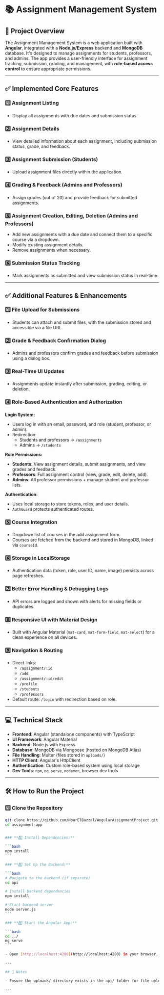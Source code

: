 # 📚 Assignment Management System

## 📌 Project Overview

The Assignment Management System is a web application built with **Angular**, integrated with a **Node.js/Express** backend and **MongoDB** database. It's designed to manage assignments for students, professors, and admins. The app provides a user-friendly interface for assignment tracking, submission, grading, and management, with **role-based access control** to ensure appropriate permissions.

---

## ✅ Implemented Core Features

### 1️⃣ Assignment Listing

- Display all assignments with due dates and submission status.

### 2️⃣ Assignment Details

- View detailed information about each assignment, including submission status, grade, and feedback.

### 3️⃣ Assignment Submission (Students)

- Upload assignment files directly within the application.

### 4️⃣ Grading & Feedback (Admins and Professors)

- Assign grades (out of 20) and provide feedback for submitted assignments.

### 5️⃣ Assignment Creation, Editing, Deletion (Admins and Professors)

- Add new assignments with a due date and connect them to a specific course via a dropdown.
- Modify existing assignment details.
- Remove assignments when necessary.

### 6️⃣ Submission Status Tracking

- Mark assignments as submitted and view submission status in real-time.

---

## ✅ Additional Features & Enhancements

### 1️⃣ File Upload for Submissions

- Students can attach and submit files, with the submission stored and accessible via a file URL.

### 2️⃣ Grade & Feedback Confirmation Dialog

- Admins and professors confirm grades and feedback before submission using a dialog box.

### 3️⃣ Real-Time UI Updates

- Assignments update instantly after submission, grading, editing, or deletion.

### 4️⃣ Role-Based Authentication and Authorization

**Login System:**

- Users log in with an email, password, and role (student, professor, or admin).
- Redirection:
  - Students and professors → `/assignments`
  - Admins → `/students`

**Role Permissions:**

- **Students**: View assignment details, submit assignments, and view grades and feedback.
- **Professors**: Full assignment control (view, grade, edit, delete, add).
- **Admins**: All professor permissions + manage student and professor lists.

**Authentication:**

- Uses local storage to store tokens, roles, and user details.
- `AuthGuard` protects authenticated routes.

### 5️⃣ Course Integration

- Dropdown list of courses in the add assignment form.
- Courses are fetched from the backend and stored in MongoDB, linked via `courseId`.

### 6️⃣ Storage in LocalStorage

- Authentication data (token, role, user ID, name, image) persists across page refreshes.

### 7️⃣ Better Error Handling & Debugging Logs

- API errors are logged and shown with alerts for missing fields or duplicates.

### 8️⃣ Responsive UI with Material Design

- Built with Angular Material (`mat-card`, `mat-form-field`, `mat-select`) for a clean experience on all devices.

### 9️⃣ Navigation & Routing

- Direct links:
  - `/assignment/:id`
  - `/add`
  - `/assignment/:id/edit`
  - `/profile`
  - `/students`
  - `/professors`
- Default route: `/login` with redirection based on role.

---

## 💻 Technical Stack

- **Frontend**: Angular (standalone components) with TypeScript
- **UI Framework**: Angular Material
- **Backend**: Node.js with Express
- **Database**: MongoDB via Mongoose (hosted on MongoDB Atlas)
- **File Handling**: Multer (files stored in `uploads/`)
- **HTTP Client**: Angular's HttpClient
- **Authentication**: Custom role-based system using local storage
- **Dev Tools**: `npm`, `ng serve`, `nodemon`, browser dev tools

---

## 🛠️ How to Run the Project

### 1️⃣ Clone the Repository

````bash
git clone https://github.com/NourElBazzal/AngularAssignmentProject.git
cd assignment-app


### **2️⃣ Install Dependencies:**

```bash
npm install
```

### **3️⃣ Set Up the Backend:**

```bash
# Navigate to the backend (if separate)
cd api

# Install backend dependencies
npm install

# Start backend server
node server.js
```

### **4️⃣ Start the Angular App:**

```bash
cd ../
ng serve
```

- Open [http://localhost:4200](http://localhost:4200) in your browser.

---

## 📝 Notes

- Ensure the uploads/ directory exists in the api/ folder for file uploads to work.

---
````
